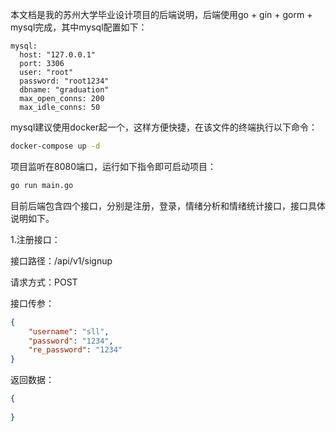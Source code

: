 本文档是我的苏州大学毕业设计项目的后端说明，后端使用go + gin + gorm + mysql完成，其中mysql配置如下：

```
mysql:
  host: "127.0.0.1"
  port: 3306
  user: "root"
  password: "root1234"
  dbname: "graduation"
  max_open_conns: 200
  max_idle_conns: 50
```

mysql建议使用docker起一个，这样方便快捷，在该文件的终端执行以下命令：
```bash
docker-compose up -d
```
项目监听在8080端口，运行如下指令即可启动项目：
```bash
go run main.go
```


目前后端包含四个接口，分别是注册，登录，情绪分析和情绪统计接口，接口具体说明如下。

1.注册接口：

接口路径：/api/v1/signup

请求方式：POST

接口传参：
```json
{
    "username": "sll",
    "password": "1234",
    "re_password": "1234"
}
```
返回数据：
```json
{
    
}
```




